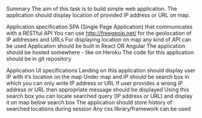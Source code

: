 Summary
The aim of this task is to build simple web application. The application should display location of provided IP address or URL on map.

Application specification
SPA (Single Page Application) that communicates with a RESTful API
You can use http://freegeoip.net/ for the geolocation of IP addresses and URLs
For displaying location on map any kind of API can be used
Application should be built in React OR Angular
The application should be hosted somewhere - like on Heroku
The code for this application should be in git repository

Application UI specifications
Landing on this application should display user IP with it’s location on the map
Under map and IP should be search box in which you can only write IP address or URL
If user provides a wrong IP address or URL then appropriate message should be displayed
Using this search box you can locate searched query (IP address or URL) and display it on map below search box
The application should store history of searched locations during session
Any css library/framework can be used
